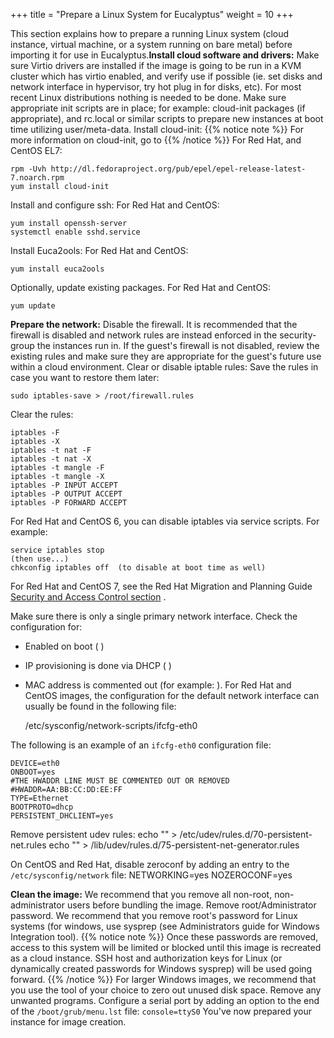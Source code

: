 +++
title = "Prepare a Linux System for Eucalyptus"
weight = 10
+++

This section explains how to prepare a running Linux system (cloud instance, virtual machine, or a system running on bare metal) before importing it for use in Eucalyptus.**Install cloud software and drivers:** Make sure Virtio drivers are installed if the image is going to be run in a KVM cluster which has virtio enabled, and verify use if possible (ie. set disks and network interface in hypervisor, try hot plug in for disks, etc). For most recent Linux distributions nothing is needed to be done. Make sure appropriate init scripts are in place; for example: cloud-init packages (if appropriate), and rc.local or similar scripts to prepare new instances at boot time utilizing user/meta-data. Install cloud-init: 
{{% notice note %}}
For more information on cloud-init, go to 
{{% /notice %}}
For Red Hat, and CentOS EL7: 


    rpm -Uvh http://dl.fedoraproject.org/pub/epel/epel-release-latest-7.noarch.rpm
    yum install cloud-init

Install and configure ssh: For Red Hat and CentOS: 


    yum install openssh-server
    systemctl enable sshd.service

Install Euca2ools: For Red Hat and CentOS: 


    yum install euca2ools

Optionally, update existing packages. For Red Hat and CentOS: 


    yum update

**Prepare the network:** Disable the firewall. It is recommended that the firewall is disabled and network rules are instead enforced in the security-group the instances run in. If the guest's firewall is not disabled, review the existing rules and make sure they are appropriate for the guest's future use within a cloud environment. Clear or disable iptable rules: Save the rules in case you want to restore them later: 


    sudo iptables-save > /root/firewall.rules

Clear the rules: 


    iptables -F
    iptables -X
    iptables -t nat -F
    iptables -t nat -X
    iptables -t mangle -F
    iptables -t mangle -X
    iptables -P INPUT ACCEPT
    iptables -P OUTPUT ACCEPT
    iptables -P FORWARD ACCEPT

For Red Hat and CentOS 6, you can disable iptables via service scripts. For example: 


    service iptables stop
    (then use...) 
    chkconfig iptables off  (to disable at boot time as well) 

For Red Hat and CentOS 7, see the Red Hat Migration and Planning Guide [Security and Access Control section](https://access.redhat.com/documentation/en-US/Red_Hat_Enterprise_Linux/7/html/Migration_Planning_Guide/sect-Red_Hat_Enterprise_Linux-Migration_Planning_Guide-Security_and_Access_Control.html) . 

Make sure there is only a single primary network interface. Check the configuration for: 



* Enabled on boot ( ) 
* IP provisioning is done via DHCP ( ) 
* MAC address is commented out (for example: ). 
For Red Hat and CentOS images, the configuration for the default network interface can usually be found in the following file: 


    /etc/sysconfig/network-scripts/ifcfg-eth0

The following is an example of an `ifcfg-eth0` configuration file: 


    DEVICE=eth0
    ONBOOT=yes
    #THE HWADDR LINE MUST BE COMMENTED OUT OR REMOVED
    #HWADDR=AA:BB:CC:DD:EE:FF
    TYPE=Ethernet
    BOOTPROTO=dhcp
    PERSISTENT_DHCLIENT=yes

Remove persistent udev rules: 
    echo "" > /etc/udev/rules.d/70-persistent-net.rules 
    echo "" > /lib/udev/rules.d/75-persistent-net-generator.rules 

On CentOS and Red Hat, disable zeroconf by adding an entry to the `/etc/sysconfig/network` file: 
    NETWORKING=yes
    NOZEROCONF=yes

**Clean the image:** We recommend that you remove all non-root, non-administrator users before bundling the image. Remove root/Administrator password. We recommend that you remove root's password for Linux systems (for windows, use sysprep (see Administrators guide for Windows Integration tool). 
{{% notice note %}}
Once these passwords are removed, access to this system will be limited or blocked until this image is recreated as a cloud instance. SSH host and authorization keys for Linux (or dynamically created passwords for Windows sysprep) will be used going forward. 
{{% /notice %}}
For larger Windows images, we recommend that you use the tool of your choice to zero out unused disk space. Remove any unwanted programs. Configure a serial port by adding an option to the end of the `/boot/grub/menu.lst` file: `console=ttyS0` You've now prepared your instance for image creation. 